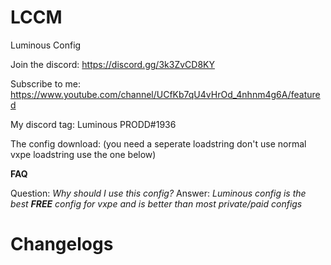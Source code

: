 # LCCM
Luminous Config

Join the discord: https://discord.gg/3k3ZvCD8KY

Subscribe to me: https://www.youtube.com/channel/UCfKb7qU4vHrOd_4nhnm4g6A/featured

My discord tag: Luminous PRODD#1936


The config download:
(you need a seperate loadstring don't use normal vxpe loadstring use the one below)

**FAQ**

Question: *Why should I use this config?*
Answer: *Luminous config is the best **FREE** config for vxpe and is better than most private/paid configs*

# Changelogs
